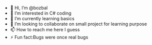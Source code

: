 - 👋 Hi, I’m @bozbal
- 👀 I’m interested in C# coding
- 🌱 I’m currently learning basics
- 💞️ I’m looking to collaborate on small project for learning purpose
- 📫 How to reach me here I guess
- ⚡ Fun fact:Bugs were once real bugs

<!---
bozbal/bozbal is a ✨ special ✨ repository because its `README.md` (this file) appears on your GitHub profile.
You can click the Preview link to take a look at your changes.
--->
